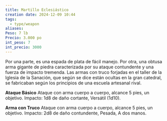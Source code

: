 ```yaml
---
title: Martillo Eclesiástico
creation date: 2024-12-09 10:44
tags:
  - type/weapon
aliases: 
Peso: 7 lb
Precio: 3.000 po
int_peso: 7
int_precio: 3000
---
```

Por una parte, es una espada de plata de fácil manejo. Por otra, una obtusa arma gigante de piedra caracterizada por su ataque contundente y una fuerza de impacto tremenda. Las armas con truco forjadas en el taller de la Iglesia de la Sanación, que según se dice están ocultas en la gran catedral, se fabricaban según los principios de una escuela artesanal rival.  

**Ataque Básico**
Ataque con arma cuerpo a cuerpo, alcance 5 pies, un objetivo.
Impacto: 1d8 de daño cortante, Versátil (1d10).


**Arma con Truco**
Ataque con arma cuerpo a cuerpo, alcance 5 pies, un objetivo.
Impacto: 2d8 de daño contundente, Pesada, A dos manos.